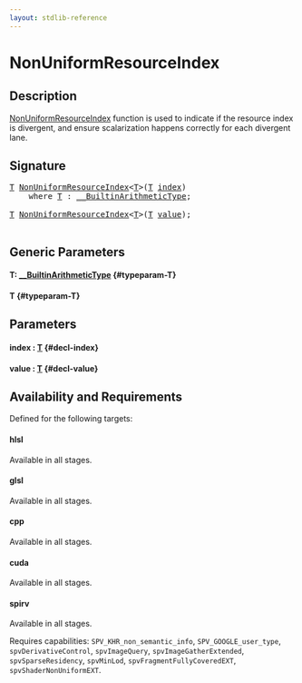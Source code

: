 ```yaml
---
layout: stdlib-reference
---
```


# NonUniformResourceIndex

## Description

<span class='code'><a href="/stdlib-reference/global-decls/nonuniformresourceindex-03ai">NonUniformResourceIndex</a></span> function is used to indicate if the resource index is
divergent, and ensure scalarization happens correctly for each divergent lane.




## Signature 

<pre>
<a href="/stdlib-reference/global-decls/nonuniformresourceindex-03ai#typeparam-T" class="code_type">T</a> <a href="/stdlib-reference/global-decls/nonuniformresourceindex-03ai">NonUniformResourceIndex</a>&lt;<a href="/stdlib-reference/global-decls/nonuniformresourceindex-03ai#typeparam-T" class="code_type">T</a>&gt;(<a href="/stdlib-reference/global-decls/nonuniformresourceindex-03ai#typeparam-T" class="code_type">T</a> <a href="/stdlib-reference/global-decls/nonuniformresourceindex-03ai#decl-index" class="code_param">index</a>)
    <span class='code_keyword'>where</span> <a href="/stdlib-reference/global-decls/nonuniformresourceindex-03ai#typeparam-T" class="code_type">T</a> : <a href="/stdlib-reference/interfaces/builtinarithmetictype-0129j/index" class="code_type">__BuiltinArithmeticType</a>;

<a href="/stdlib-reference/global-decls/nonuniformresourceindex-03ai#typeparam-T" class="code_type">T</a> <a href="/stdlib-reference/global-decls/nonuniformresourceindex-03ai">NonUniformResourceIndex</a>&lt;<a href="/stdlib-reference/global-decls/nonuniformresourceindex-03ai#typeparam-T" class="code_type">T</a>&gt;(<a href="/stdlib-reference/global-decls/nonuniformresourceindex-03ai#typeparam-T" class="code_type">T</a> <a href="/stdlib-reference/global-decls/nonuniformresourceindex-03ai#decl-value" class="code_param">value</a>);

</pre>

## Generic Parameters

#### T: [\_\_BuiltinArithmeticType](/stdlib-reference/interfaces/builtinarithmetictype-0129j/index) {#typeparam-T}
#### T {#typeparam-T}

## Parameters

#### index  : [T](/stdlib-reference/global-decls/nonuniformresourceindex-03ai#typeparam-T) {#decl-index}
#### value  : [T](/stdlib-reference/global-decls/nonuniformresourceindex-03ai#typeparam-T) {#decl-value}

## Availability and Requirements

Defined for the following targets:

#### hlsl
Available in all stages.

#### glsl
Available in all stages.

#### cpp
Available in all stages.

#### cuda
Available in all stages.

#### spirv
Available in all stages.

Requires capabilities: `SPV_KHR_non_semantic_info`, `SPV_GOOGLE_user_type`, `spvDerivativeControl`, `spvImageQuery`, `spvImageGatherExtended`, `spvSparseResidency`, `spvMinLod`, `spvFragmentFullyCoveredEXT`, `spvShaderNonUniformEXT`.


